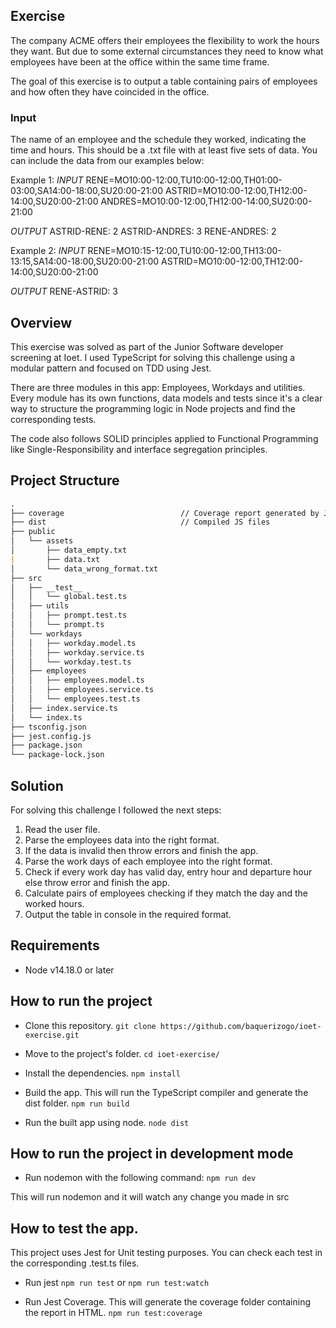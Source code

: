 ## Exercise
The company ACME offers their employees the flexibility to work the hours they want. But due to some external circumstances they need to know what employees have been at the office within the same time frame.

The goal of this exercise is to output a table containing pairs of employees and how often they have coincided in the office.

### Input
The name of an employee and the schedule they worked, indicating the time and hours. This should be a .txt file with at least five sets of data. You can include the data from our examples below:

Example 1:
_INPUT_
RENE=MO10:00-12:00,TU10:00-12:00,TH01:00-03:00,SA14:00-18:00,SU20:00-21:00
ASTRID=MO10:00-12:00,TH12:00-14:00,SU20:00-21:00 ANDRES=MO10:00-12:00,TH12:00-14:00,SU20:00-21:00

_OUTPUT_
ASTRID-RENE: 2 
ASTRID-ANDRES: 3 
RENE-ANDRES: 2

Example 2:
_INPUT_
RENE=MO10:15-12:00,TU10:00-12:00,TH13:00-13:15,SA14:00-18:00,SU20:00-21:00 
ASTRID=MO10:00-12:00,TH12:00-14:00,SU20:00-21:00

_OUTPUT_
RENE-ASTRID: 3

## Overview
This exercise was solved as part of the Junior Software developer screening at Ioet. I used TypeScript for solving this challenge using a modular pattern and focused on TDD using Jest.

There are three modules in this app: Employees, Workdays and utilities. Every module has its own functions, data models and tests since it's a clear way to structure the programming logic in Node projects and find the corresponding tests.

The code also follows SOLID principles applied to Functional Programming like Single-Responsibility and interface segregation principles.

## Project Structure
```markdown
.
├── coverage                          // Coverage report generated by Jest                    
├── dist                              // Compiled JS files
├── public           
│   └── assets
│       ├── data_empty.txt
|       ├── data.txt
│       └── data_wrong_format.txt
├── src
│   ├── __test__
│   │   └── global.test.ts
│   ├── utils
│   │   ├── prompt.test.ts
│   │   └── prompt.ts
│   └── workdays
│   │   ├── workday.model.ts
│   │   ├── workday.service.ts
│   │   └── workday.test.ts
│   ├── employees
│   │   ├── employees.model.ts
│   │   ├── employees.service.ts
│   │   └── employees.test.ts
│   ├── index.service.ts
│   └── index.ts
├── tsconfig.json
├── jest.config.js
├── package.json
└── package-lock.json
```
## Solution
For solving this challenge I followed the next steps:

 1. Read the user file.
 2. Parse the employees data into the right format.
 3. If the data is invalid then throw errors and finish the app.
 4. Parse the work days of each employee into the right format.
 5. Check if every work day has valid day, entry hour and departure hour else throw error and finish the app.
 6. Calculate pairs of employees checking if they match the day and the worked hours.
 7. Output the table in console in the required format. 


## Requirements
 - Node v14.18.0 or later

## How to run the project
 - Clone this repository. 
 `git clone https://github.com/baquerizogo/ioet-exercise.git`
 
 - Move to the project's folder. 
 `cd ioet-exercise/`

 - Install the dependencies.
 `npm install`
 
 - Build the app. This will run the TypeScript compiler and generate the dist folder.
`npm run build`

 - Run the built app using node.
 `node dist`

## How to run the project in development mode
- Run nodemon with the following command:
`npm run dev`

This will run nodemon and it will watch any change you made in src

## How to test the app.
This project uses Jest for Unit testing purposes. You can check each test in the corresponding .test.ts files.
- Run jest
`npm run test`
or
`npm run test:watch`

- Run Jest Coverage. This will generate the coverage folder containing the report in HTML.
`npm run test:coverage`
